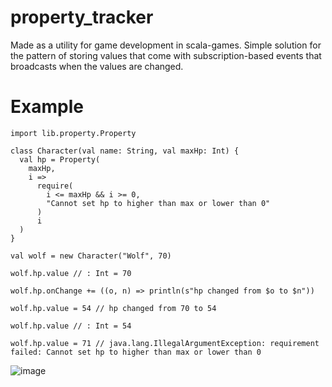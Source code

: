 # property_tracker
Made as a utility for game development in scala-games. Simple solution for the pattern of storing values that come with subscription-based events that broadcasts when the values are changed.

# Example
```
import lib.property.Property

class Character(val name: String, val maxHp: Int) {
  val hp = Property(
    maxHp,
    i =>
      require(
        i <= maxHp && i >= 0,
        "Cannot set hp to higher than max or lower than 0"
      )
      i
  )
}

val wolf = new Character("Wolf", 70)

wolf.hp.value // : Int = 70

wolf.hp.onChange += ((o, n) => println(s"hp changed from $o to $n"))

wolf.hp.value = 54 // hp changed from 70 to 54

wolf.hp.value // : Int = 54

wolf.hp.value = 71 // java.lang.IllegalArgumentException: requirement failed: Cannot set hp to higher than max or lower than 0
```
![image](https://github.com/accmltr/property_tracker/assets/19354678/cef93fcd-72a7-4fd6-9a8f-7168559a2832)
